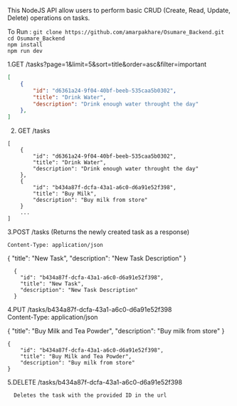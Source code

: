 This NodeJS API allow users to perform basic CRUD (Create, Read, Update, Delete) operations on tasks.

To Run : 
    ```
    git clone https://github.com/amarpakhare/Osumare_Backend.git
    ```
    <br>
    ```
    cd Osumare_Backend
    ```
     <br>
    ```
    npm install
    ```
     <br>
    ```
    npm run dev
    ```
     <br>


1.GET /tasks?page=1&limit=5&sort=title&order=asc&filter=important
```json
[
    {
        "id": "d6361a24-9f04-40bf-beeb-535caa5b0302",
        "title": "Drink Water",
        "description": "Drink enough water throught the day"
    },
]
```

2. GET /tasks
```
[
    {
        "id": "d6361a24-9f04-40bf-beeb-535caa5b0302",
        "title": "Drink Water",
        "description": "Drink enough water throught the day"
    },
    {
        "id": "b434a87f-dcfa-43a1-a6c0-d6a91e52f398",
        "title": "Buy Milk",
        "description": "Buy milk from store"
    }
    ...
]
```
3.POST /tasks  (Returns the newly created task as a response) <br>

    Content-Type: application/json

  {
      "title": "New Task",
      "description": "New Task Description"
  }
```
  {
    "id": "b434a87f-dcfa-43a1-a6c0-d6a91e52f398",
    "title": "New Task",
    "description": "New Task Description"
  }
```

4.PUT /tasks/b434a87f-dcfa-43a1-a6c0-d6a91e52f398 <br>
Content-Type: application/json

{
    "title": "Buy Milk and Tea Powder",
    "description": "Buy milk from store"
}

```
{
    "id": "b434a87f-dcfa-43a1-a6c0-d6a91e52f398",
    "title": "Buy Milk and Tea Powder",
    "description": "Buy milk from store"
}
```
5.DELETE /tasks/b434a87f-dcfa-43a1-a6c0-d6a91e52f398

```
  Deletes the task with the provided ID in the url
```
